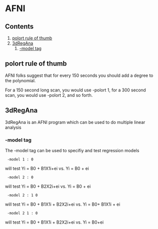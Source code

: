 # AFNI

## Contents
  1. [polort rule of thumb](#polort)
  2. [3dRegAna](#3dregana)
      1. [-model tag](#model-tag)
      
<a name='polort'></a>
## polort rule of thumb
AFNI folks suggest that for every 150 seconds you should add a degree to the polynomial.

For a 150 second long scan, you would use -polort 1, for a 300 second scan, you would use -polort 2, and so forth.

<a name='3dregana'></a>
## 3dRegAna
3dRegAna is an AFNI program which can be used to do multiple linear analysis

<a name='model-tag'></a>
### -model tag
The -model tag can be used to specifiy and test regression models
```
 -model 1 : 0
```
will test Yi = B0 + B1X1i+ei vs. Yi = B0 + ei
```
 -model 2 : 0
```
will test Yi = B0 + B2X2i+ei vs. Yi = B0 + ei
```
 -model 2 : 1 0
```
will test Yi = B0 + B1X1i + B2X2i+ei vs. Yi = B0+ B1X1i + ei
```
 -model 2 1 : 0
```
will test Yi = B0 + B1X1i + B2X2i+ei vs. Yi = B0+ei

